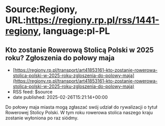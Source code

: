 # Source:Regiony, URL:https://regiony.rp.pl/rss/1441-regiony, language:pl-PL

## Kto zostanie Rowerową Stolicą Polski w 2025 roku? Zgłoszenia do połowy maja
 - [https://regiony.rp.pl/transport/art41853161-kto-zostanie-rowerowa-stolica-polski-w-2025-roku-zgloszenia-do-polowy-maja](https://regiony.rp.pl/transport/art41853161-kto-zostanie-rowerowa-stolica-polski-w-2025-roku-zgloszenia-do-polowy-maja)
 - RSS feed: $source
 - date published: 2025-02-26T15:21:14+00:00

Do połowy maja miasta mogą zgłaszać swój udział do rywalizacji o tytuł Rowerowej Stolicy Polski. W tym roku rowerowa stolica naszego kraju zostanie wyłoniona po raz siódmy.

